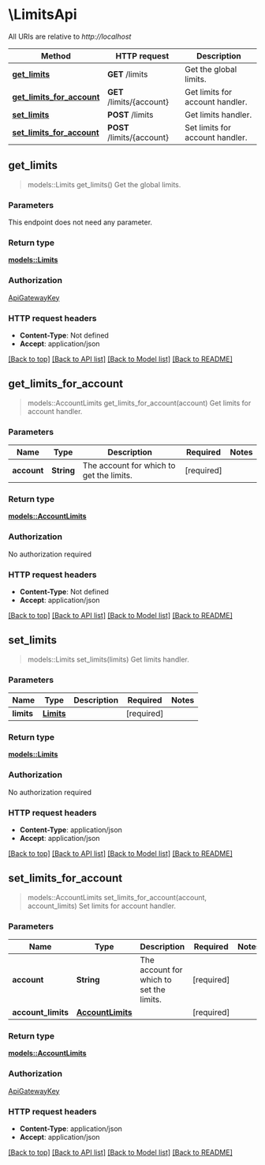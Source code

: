 # \LimitsApi

All URIs are relative to *http://localhost*

Method | HTTP request | Description
------------- | ------------- | -------------
[**get_limits**](LimitsApi.md#get_limits) | **GET** /limits | Get the global limits.
[**get_limits_for_account**](LimitsApi.md#get_limits_for_account) | **GET** /limits/{account} | Get limits for account handler.
[**set_limits**](LimitsApi.md#set_limits) | **POST** /limits | Get limits handler.
[**set_limits_for_account**](LimitsApi.md#set_limits_for_account) | **POST** /limits/{account} | Set limits for account handler.



## get_limits

> models::Limits get_limits()
Get the global limits.

### Parameters

This endpoint does not need any parameter.

### Return type

[**models::Limits**](Limits.md)

### Authorization

[ApiGatewayKey](../README.md#ApiGatewayKey)

### HTTP request headers

- **Content-Type**: Not defined
- **Accept**: application/json

[[Back to top]](#) [[Back to API list]](../README.md#documentation-for-api-endpoints) [[Back to Model list]](../README.md#documentation-for-models) [[Back to README]](../README.md)


## get_limits_for_account

> models::AccountLimits get_limits_for_account(account)
Get limits for account handler.

### Parameters


Name | Type | Description  | Required | Notes
------------- | ------------- | ------------- | ------------- | -------------
**account** | **String** | The account for which to get the limits. | [required] |

### Return type

[**models::AccountLimits**](AccountLimits.md)

### Authorization

No authorization required

### HTTP request headers

- **Content-Type**: Not defined
- **Accept**: application/json

[[Back to top]](#) [[Back to API list]](../README.md#documentation-for-api-endpoints) [[Back to Model list]](../README.md#documentation-for-models) [[Back to README]](../README.md)


## set_limits

> models::Limits set_limits(limits)
Get limits handler.

### Parameters


Name | Type | Description  | Required | Notes
------------- | ------------- | ------------- | ------------- | -------------
**limits** | [**Limits**](Limits.md) |  | [required] |

### Return type

[**models::Limits**](Limits.md)

### Authorization

No authorization required

### HTTP request headers

- **Content-Type**: application/json
- **Accept**: application/json

[[Back to top]](#) [[Back to API list]](../README.md#documentation-for-api-endpoints) [[Back to Model list]](../README.md#documentation-for-models) [[Back to README]](../README.md)


## set_limits_for_account

> models::AccountLimits set_limits_for_account(account, account_limits)
Set limits for account handler.

### Parameters


Name | Type | Description  | Required | Notes
------------- | ------------- | ------------- | ------------- | -------------
**account** | **String** | The account for which to set the limits. | [required] |
**account_limits** | [**AccountLimits**](AccountLimits.md) |  | [required] |

### Return type

[**models::AccountLimits**](AccountLimits.md)

### Authorization

[ApiGatewayKey](../README.md#ApiGatewayKey)

### HTTP request headers

- **Content-Type**: application/json
- **Accept**: application/json

[[Back to top]](#) [[Back to API list]](../README.md#documentation-for-api-endpoints) [[Back to Model list]](../README.md#documentation-for-models) [[Back to README]](../README.md)

